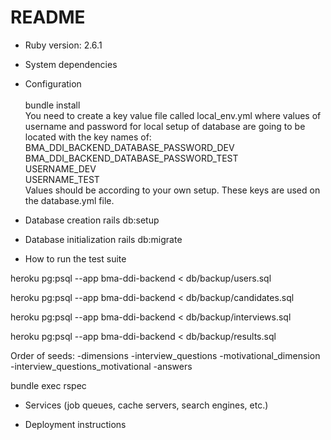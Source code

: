 # README

* Ruby version: 2.6.1

* System dependencies

* Configuration <br><br>
    bundle install <br>
    You need to create a key value file called local_env.yml
    where values of username and password for local setup of database are going to be located with the key names of: 
    BMA_DDI_BACKEND_DATABASE_PASSWORD_DEV<br>
    BMA_DDI_BACKEND_DATABASE_PASSWORD_TEST<br>
    USERNAME_DEV<br>
    USERNAME_TEST<br>
    Values should be according to your own setup. These keys are used on the database.yml file.

* Database creation
rails db:setup
* Database initialization
rails db:migrate
* How to run the test suite


heroku pg:psql --app bma-ddi-backend < db/backup/users.sql

heroku pg:psql --app bma-ddi-backend < db/backup/candidates.sql

heroku pg:psql --app bma-ddi-backend < db/backup/interviews.sql

heroku pg:psql --app bma-ddi-backend < db/backup/results.sql



Order of seeds:
-dimensions
-interview_questions
-motivational_dimension
-interview_questions_motivational
-answers

bundle exec rspec
* Services (job queues, cache servers, search engines, etc.)

* Deployment instructions

